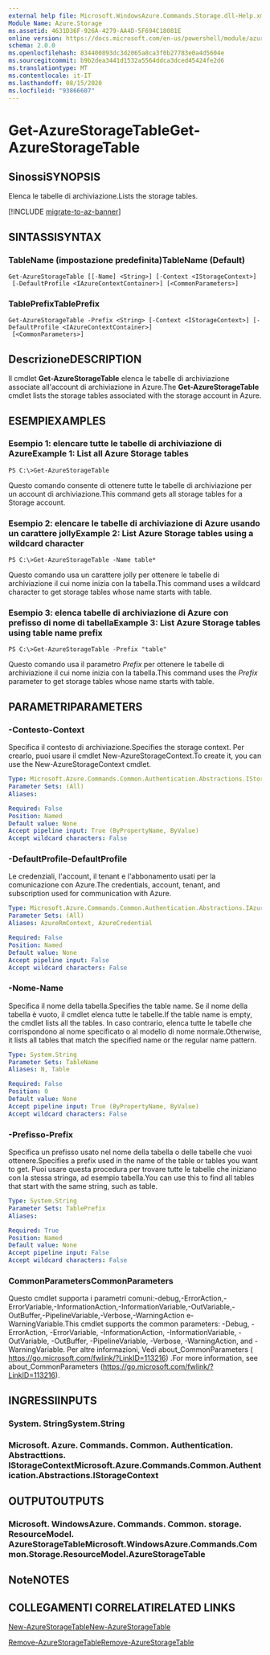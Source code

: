 ```yaml
---
external help file: Microsoft.WindowsAzure.Commands.Storage.dll-Help.xml
Module Name: Azure.Storage
ms.assetid: 4631D36F-926A-4279-AA4D-5F694C18081E
online version: https://docs.microsoft.com/en-us/powershell/module/azure.storage/get-azurestoragetable
schema: 2.0.0
ms.openlocfilehash: 834400893dc3d2065a8ca3f0b27783e0a4d5604e
ms.sourcegitcommit: b9b2dea3441d1532a5564ddca3dced45424fe2d6
ms.translationtype: MT
ms.contentlocale: it-IT
ms.lasthandoff: 08/15/2020
ms.locfileid: "93866607"
---
```

# <span data-ttu-id="0ad0e-101">Get-AzureStorageTable</span><span class="sxs-lookup"><span data-stu-id="0ad0e-101">Get-AzureStorageTable</span></span>

## <span data-ttu-id="0ad0e-102">Sinossi</span><span class="sxs-lookup"><span data-stu-id="0ad0e-102">SYNOPSIS</span></span>
<span data-ttu-id="0ad0e-103">Elenca le tabelle di archiviazione.</span><span class="sxs-lookup"><span data-stu-id="0ad0e-103">Lists the storage tables.</span></span>

[!INCLUDE [migrate-to-az-banner](../../includes/migrate-to-az-banner.md)]

## <span data-ttu-id="0ad0e-104">SINTASSI</span><span class="sxs-lookup"><span data-stu-id="0ad0e-104">SYNTAX</span></span>

### <span data-ttu-id="0ad0e-105">TableName (impostazione predefinita)</span><span class="sxs-lookup"><span data-stu-id="0ad0e-105">TableName (Default)</span></span>
```
Get-AzureStorageTable [[-Name] <String>] [-Context <IStorageContext>]
 [-DefaultProfile <IAzureContextContainer>] [<CommonParameters>]
```

### <span data-ttu-id="0ad0e-106">TablePrefix</span><span class="sxs-lookup"><span data-stu-id="0ad0e-106">TablePrefix</span></span>
```
Get-AzureStorageTable -Prefix <String> [-Context <IStorageContext>] [-DefaultProfile <IAzureContextContainer>]
 [<CommonParameters>]
```

## <span data-ttu-id="0ad0e-107">Descrizione</span><span class="sxs-lookup"><span data-stu-id="0ad0e-107">DESCRIPTION</span></span>
<span data-ttu-id="0ad0e-108">Il cmdlet **Get-AzureStorageTable** elenca le tabelle di archiviazione associate all'account di archiviazione in Azure.</span><span class="sxs-lookup"><span data-stu-id="0ad0e-108">The **Get-AzureStorageTable** cmdlet lists the storage tables associated with the storage account in Azure.</span></span>

## <span data-ttu-id="0ad0e-109">ESEMPI</span><span class="sxs-lookup"><span data-stu-id="0ad0e-109">EXAMPLES</span></span>

### <span data-ttu-id="0ad0e-110">Esempio 1: elencare tutte le tabelle di archiviazione di Azure</span><span class="sxs-lookup"><span data-stu-id="0ad0e-110">Example 1: List all Azure Storage tables</span></span>
```
PS C:\>Get-AzureStorageTable
```

<span data-ttu-id="0ad0e-111">Questo comando consente di ottenere tutte le tabelle di archiviazione per un account di archiviazione.</span><span class="sxs-lookup"><span data-stu-id="0ad0e-111">This command gets all storage tables for a Storage account.</span></span>

### <span data-ttu-id="0ad0e-112">Esempio 2: elencare le tabelle di archiviazione di Azure usando un carattere jolly</span><span class="sxs-lookup"><span data-stu-id="0ad0e-112">Example 2: List Azure Storage tables using a wildcard character</span></span>
```
PS C:\>Get-AzureStorageTable -Name table*
```

<span data-ttu-id="0ad0e-113">Questo comando usa un carattere jolly per ottenere le tabelle di archiviazione il cui nome inizia con la tabella.</span><span class="sxs-lookup"><span data-stu-id="0ad0e-113">This command uses a wildcard character to get storage tables whose name starts with table.</span></span>

### <span data-ttu-id="0ad0e-114">Esempio 3: elenca tabelle di archiviazione di Azure con prefisso di nome di tabella</span><span class="sxs-lookup"><span data-stu-id="0ad0e-114">Example 3: List Azure Storage tables using table name prefix</span></span>
```
PS C:\>Get-AzureStorageTable -Prefix "table"
```

<span data-ttu-id="0ad0e-115">Questo comando usa il parametro *Prefix* per ottenere le tabelle di archiviazione il cui nome inizia con la tabella.</span><span class="sxs-lookup"><span data-stu-id="0ad0e-115">This command uses the *Prefix* parameter to get storage tables whose name starts with table.</span></span>

## <span data-ttu-id="0ad0e-116">PARAMETRI</span><span class="sxs-lookup"><span data-stu-id="0ad0e-116">PARAMETERS</span></span>

### <span data-ttu-id="0ad0e-117">-Contesto</span><span class="sxs-lookup"><span data-stu-id="0ad0e-117">-Context</span></span>
<span data-ttu-id="0ad0e-118">Specifica il contesto di archiviazione.</span><span class="sxs-lookup"><span data-stu-id="0ad0e-118">Specifies the storage context.</span></span>
<span data-ttu-id="0ad0e-119">Per crearlo, puoi usare il cmdlet New-AzureStorageContext.</span><span class="sxs-lookup"><span data-stu-id="0ad0e-119">To create it, you can use the New-AzureStorageContext cmdlet.</span></span>

```yaml
Type: Microsoft.Azure.Commands.Common.Authentication.Abstractions.IStorageContext
Parameter Sets: (All)
Aliases:

Required: False
Position: Named
Default value: None
Accept pipeline input: True (ByPropertyName, ByValue)
Accept wildcard characters: False
```

### <span data-ttu-id="0ad0e-120">-DefaultProfile</span><span class="sxs-lookup"><span data-stu-id="0ad0e-120">-DefaultProfile</span></span>
<span data-ttu-id="0ad0e-121">Le credenziali, l'account, il tenant e l'abbonamento usati per la comunicazione con Azure.</span><span class="sxs-lookup"><span data-stu-id="0ad0e-121">The credentials, account, tenant, and subscription used for communication with Azure.</span></span>

```yaml
Type: Microsoft.Azure.Commands.Common.Authentication.Abstractions.IAzureContextContainer
Parameter Sets: (All)
Aliases: AzureRmContext, AzureCredential

Required: False
Position: Named
Default value: None
Accept pipeline input: False
Accept wildcard characters: False
```

### <span data-ttu-id="0ad0e-122">-Nome</span><span class="sxs-lookup"><span data-stu-id="0ad0e-122">-Name</span></span>
<span data-ttu-id="0ad0e-123">Specifica il nome della tabella.</span><span class="sxs-lookup"><span data-stu-id="0ad0e-123">Specifies the table name.</span></span>
<span data-ttu-id="0ad0e-124">Se il nome della tabella è vuoto, il cmdlet elenca tutte le tabelle.</span><span class="sxs-lookup"><span data-stu-id="0ad0e-124">If the table name is empty, the cmdlet lists all the tables.</span></span>
<span data-ttu-id="0ad0e-125">In caso contrario, elenca tutte le tabelle che corrispondono al nome specificato o al modello di nome normale.</span><span class="sxs-lookup"><span data-stu-id="0ad0e-125">Otherwise, it lists all tables that match the specified name or the regular name pattern.</span></span>

```yaml
Type: System.String
Parameter Sets: TableName
Aliases: N, Table

Required: False
Position: 0
Default value: None
Accept pipeline input: True (ByPropertyName, ByValue)
Accept wildcard characters: False
```

### <span data-ttu-id="0ad0e-126">-Prefisso</span><span class="sxs-lookup"><span data-stu-id="0ad0e-126">-Prefix</span></span>
<span data-ttu-id="0ad0e-127">Specifica un prefisso usato nel nome della tabella o delle tabelle che vuoi ottenere.</span><span class="sxs-lookup"><span data-stu-id="0ad0e-127">Specifies a prefix used in the name of the table or tables you want to get.</span></span>
<span data-ttu-id="0ad0e-128">Puoi usare questa procedura per trovare tutte le tabelle che iniziano con la stessa stringa, ad esempio tabella.</span><span class="sxs-lookup"><span data-stu-id="0ad0e-128">You can use this to find all tables that start with the same string, such as table.</span></span>

```yaml
Type: System.String
Parameter Sets: TablePrefix
Aliases:

Required: True
Position: Named
Default value: None
Accept pipeline input: False
Accept wildcard characters: False
```

### <span data-ttu-id="0ad0e-129">CommonParameters</span><span class="sxs-lookup"><span data-stu-id="0ad0e-129">CommonParameters</span></span>
<span data-ttu-id="0ad0e-130">Questo cmdlet supporta i parametri comuni:-debug,-ErrorAction,-ErrorVariable,-InformationAction,-InformationVariable,-OutVariable,-OutBuffer,-PipelineVariable,-Verbose,-WarningAction e-WarningVariable.</span><span class="sxs-lookup"><span data-stu-id="0ad0e-130">This cmdlet supports the common parameters: -Debug, -ErrorAction, -ErrorVariable, -InformationAction, -InformationVariable, -OutVariable, -OutBuffer, -PipelineVariable, -Verbose, -WarningAction, and -WarningVariable.</span></span> <span data-ttu-id="0ad0e-131">Per altre informazioni, Vedi about_CommonParameters ( https://go.microsoft.com/fwlink/?LinkID=113216) .</span><span class="sxs-lookup"><span data-stu-id="0ad0e-131">For more information, see about_CommonParameters (https://go.microsoft.com/fwlink/?LinkID=113216).</span></span>

## <span data-ttu-id="0ad0e-132">INGRESSI</span><span class="sxs-lookup"><span data-stu-id="0ad0e-132">INPUTS</span></span>

### <span data-ttu-id="0ad0e-133">System. String</span><span class="sxs-lookup"><span data-stu-id="0ad0e-133">System.String</span></span>

### <span data-ttu-id="0ad0e-134">Microsoft. Azure. Commands. Common. Authentication. Abstracttions. IStorageContext</span><span class="sxs-lookup"><span data-stu-id="0ad0e-134">Microsoft.Azure.Commands.Common.Authentication.Abstractions.IStorageContext</span></span>

## <span data-ttu-id="0ad0e-135">OUTPUT</span><span class="sxs-lookup"><span data-stu-id="0ad0e-135">OUTPUTS</span></span>

### <span data-ttu-id="0ad0e-136">Microsoft. WindowsAzure. Commands. Common. storage. ResourceModel. AzureStorageTable</span><span class="sxs-lookup"><span data-stu-id="0ad0e-136">Microsoft.WindowsAzure.Commands.Common.Storage.ResourceModel.AzureStorageTable</span></span>

## <span data-ttu-id="0ad0e-137">Note</span><span class="sxs-lookup"><span data-stu-id="0ad0e-137">NOTES</span></span>

## <span data-ttu-id="0ad0e-138">COLLEGAMENTI CORRELATI</span><span class="sxs-lookup"><span data-stu-id="0ad0e-138">RELATED LINKS</span></span>

[<span data-ttu-id="0ad0e-139">New-AzureStorageTable</span><span class="sxs-lookup"><span data-stu-id="0ad0e-139">New-AzureStorageTable</span></span>](./New-AzureStorageTable.md)

[<span data-ttu-id="0ad0e-140">Remove-AzureStorageTable</span><span class="sxs-lookup"><span data-stu-id="0ad0e-140">Remove-AzureStorageTable</span></span>](./Remove-AzureStorageTable.md)


